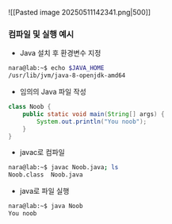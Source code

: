 ![[Pasted image 20250511142341.png|500]]

### 컴파일 및 실행 예시
- Java 설치 후 환경변수 지정
```bash
nara@lab:~$ echo $JAVA_HOME
/usr/lib/jvm/java-8-openjdk-amd64
```

- 임의의 Java 파일 작성
```java
class Noob {
    public static void main(String[] args) {
        System.out.println("You noob");
    }
}
```

- javac로 컴파일
```bash
nara@lab:~$ javac Noob.java; ls
Noob.class  Noob.java
```

- java로 파일 실행
```bash
nara@lab:~$ java Noob 
You noob
```